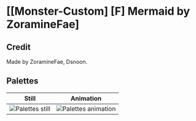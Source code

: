 # [\[Monster-Custom\] \[F\] Mermaid by ZoramineFae]

## Credit

Made by ZoramineFae, Dsnoon.
	
## Palettes

| Still | Animation |
| :---: | :-------: |
| ![Palettes still](./Palettes_000.png) | ![Palettes animation](./Palettes.gif) |
